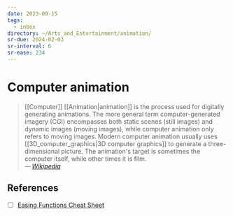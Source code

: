 ```yaml
---
date: 2023-09-15
tags:
  - inbox
directory: ~/Arts_and_Entertainment/animation/
sr-due: 2024-02-03
sr-interval: 6
sr-ease: 234
---
```


# Computer animation

> [[Computer]] [[Animation|animation]] is the process used for digitally
> generating animations. The more general term computer-generated imagery (CGI)
> encompasses both static scenes (still images) and dynamic images (moving
> images), while computer animation only refers to moving images. Modern
> computer animation usually uses [[3D_computer_graphics|3D computer graphics]]
> to generate a three-dimensional picture. The animation's target is sometimes
> the computer itself, while other times it is film.\
> — <cite>[Wikipedia](https://en.wikipedia.org/wiki/Computer_animation)</cite>

## References

- [ ] [Easing Functions Cheat Sheet](https://easings.net/)
